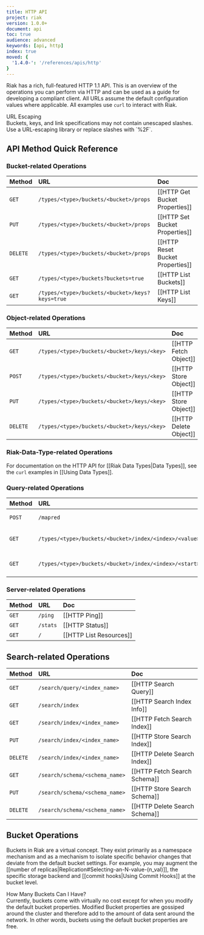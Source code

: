 ```yaml
---
title: HTTP API
project: riak
version: 1.0.0+
document: api
toc: true
audience: advanced
keywords: [api, http]
index: true
moved: {
  '1.4.0-': '/references/apis/http'
}
---
```


Riak has a rich, full-featured HTTP 1.1 API. This is an overview of the
operations you can perform via HTTP and can be used as a guide for
developing a compliant client. All URLs assume the default configuration
values where applicable. All examples use `curl` to interact with Riak.

<div class="note">
<div class="title">URL Escaping</div>
Buckets, keys, and link specifications may not contain unescaped
slashes. Use a URL-escaping library or replace slashes with `%2F`.
</div>

## API Method Quick Reference

### Bucket-related Operations

Method | URL | Doc
:------|:----|:---
`GET` | `/types/<type>/buckets/<bucket>/props` | [[HTTP Get Bucket Properties]]
`PUT` | `/types/<type>/buckets/<bucket>/props` | [[HTTP Set Bucket Properties]]
`DELETE` | `/types/<type>/buckets/<bucket>/props` | [[HTTP Reset Bucket Properties]]
`GET` | `/types/<type>/buckets?buckets=true` | [[HTTP List Buckets]]
`GET` | `/types/<type>/buckets/<bucket>/keys?keys=true` | [[HTTP List Keys]]

### Object-related Operations

Method | URL | Doc
:------|:----|:---
`GET` | `/types/<type>/buckets/<bucket>/keys/<key>` | [[HTTP Fetch Object]]
`POST` | `/types/<type>/buckets/<bucket>/keys/<key>` | [[HTTP Store Object]]
`PUT` | `/types/<type>/buckets/<bucket>/keys/<key>` | [[HTTP Store Object]]
`DELETE` | `/types/<type>/buckets/<bucket>/keys/<key>` | [[HTTP Delete Object]]

### Riak-Data-Type-related Operations

For documentation on the HTTP API for [[Riak Data Types|Data Types]],
see the `curl` examples in [[Using Data Types]].

### Query-related Operations

Method | URL | Doc
:------|:----|:---
`POST` | `/mapred` | [[HTTP MapReduce]]
`GET` | `/types/<type>/buckets/<bucket>/index/<index>/<value>` | [[HTTP Secondary Indexes]]
`GET` | `/types/<type>/buckets/<bucket>/index/<index>/<start>/<end>` | [[HTTP Secondary Indexes]]

### Server-related Operations

Method | URL | Doc
:------|:----|:---
`GET` | `/ping` | [[HTTP Ping]]
`GET` | `/stats` | [[HTTP Status]]
`GET` | `/` | [[HTTP List Resources]]

## Search-related Operations

Method | URL | Doc
:------|:----|:---
`GET` | `/search/query/<index_name>` | [[HTTP Search Query]]
`GET` | `/search/index` | [[HTTP Search Index Info]]
`GET` | `/search/index/<index_name>` | [[HTTP Fetch Search Index]]
`PUT` | `/search/index/<index_name>` | [[HTTP Store Search Index]]
`DELETE` | `/search/index/<index_name>` | [[HTTP Delete Search Index]]
`GET` | `/search/schema/<schema_name>` | [[HTTP Fetch Search Schema]]
`PUT` | `/search/schema/<schema_name>` | [[HTTP Store Search Schema]]
`DELETE` | `/search/schema/<schema_name>` | [[HTTP Delete Search Schema]]


## Bucket Operations

Buckets in Riak are a virtual concept. They exist primarily as a
namespace mechanism and as a mechanism to isolate specific behavior
changes that deviate from the default bucket settings. For example, you
may augment the [[number of
replicas|Replication#Selecting-an-N-value-(n_val)]], the specific
storage backend and [[commit hooks|Using Commit Hooks]] at the bucket
level.

<div class="note">
<div class="title">How Many Buckets Can I Have?</div>
Currently, buckets come with virtually no cost except for when you
modify the default bucket properties. Modified Bucket properties are
gossiped around the cluster and therefore add to the amount of data sent
around the network. In other words, buckets using the default bucket
properties are free.
</div>
